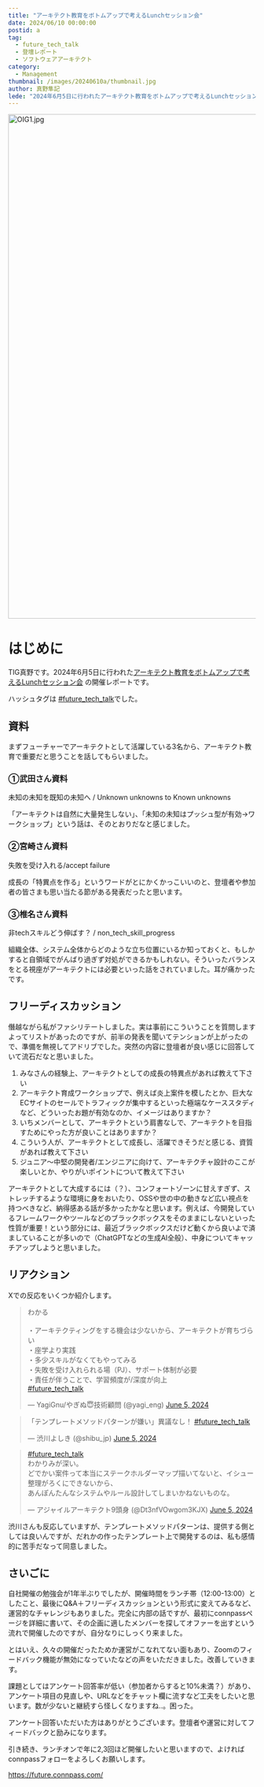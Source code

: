 ```yaml
---
title: "アーキテクト教育をボトムアップで考えるLunchセッション会"
date: 2024/06/10 00:00:00
postid: a
tag:
  - future_tech_talk
  - 登壇レポート
  - ソフトウェアアーキテクト
category:
  - Management
thumbnail: /images/20240610a/thumbnail.jpg
author: 真野隼記
lede: "2024年6月5日に行われたアーキテクト教育をボトムアップで考えるLunchセッション会の開催レポートです。ハッシュタグは #future_tech_talkでした。"
---
```

<img src="/images/20240610a/OIG1.jpg" alt="OIG1.jpg" width="1024" height="1024" loading="lazy">

# はじめに

TIG真野です。2024年6月5日に行われた[アーキテクト教育をボトムアップで考えるLunchセッション会](https://future.connpass.com/event/318520/) の開催レポートです。

ハッシュタグは [#future_tech_talk](https://x.com/hashtag/future_tech_talk?src=hashtag_click)でした。

## 資料

まずフューチャーでアーキテクトとして活躍している3名から、アーキテクト教育で重要だと思うことを話してもらいました。

### ①武田さん資料
未知の未知を既知の未知へ / Unknown unknowns to Known unknowns

<script defer class="speakerdeck-embed" data-id="ccf8aecc88ba43a9be90caf1af412f09" data-ratio="1.7777777777777777" src="//speakerdeck.com/assets/embed.js"></script>

「アーキテクトは自然に大量発生しない」、「未知の未知はプッシュ型が有効→ワークショップ」という話は、そのとおりだなと感じました。

### ②宮崎さん資料
失敗を受け入れる/accept failure

<script defer class="speakerdeck-embed" data-id="d11d7c94d5ff4c50b6f6bf5e91bc1826" data-ratio="1.7777777777777777" src="//speakerdeck.com/assets/embed.js"></script>

成長の「特異点を作る」というワードがとにかくかっこいいのと、登壇者や参加者の皆さまも思い当たる節がある発表だったと思います。

### ③椎名さん資料
非techスキルどう伸ばす？ / non_tech_skill_progress

<script defer class="speakerdeck-embed" data-id="a767658792d747dd84a6413473bc75c8" data-ratio="1.7777777777777777" src="//speakerdeck.com/assets/embed.js"></script>

組織全体、システム全体からどのような立ち位置にいるか知っておくと、もしかすると自領域でがんばり過ぎず対処ができるかもしれない。そういったバランスをとる視座がアーキテクトには必要といった話をされていました。耳が痛かったです。

## フリーディスカッション

僭越ながら私がファシリテートしました。実は事前にこういうことを質問しますよってリストがあったのですが、前半の発表を聞いてテンションが上がったので、準備を無視してアドリブでした。突然の内容に登壇者が良い感じに回答していて流石だなと思いました。

1. みなさんの経験上、アーキテクトとしての成長の特異点があれば教えて下さい
1. アーキテクト育成ワークショップで、例えば炎上案件を模したとか、巨大なECサイトのセールでトラフィックが集中するといった極端なケーススタディなど、どういったお題が有効なのか、イメージはありますか？
1. いちメンバーとして、アーキテクトという肩書なしで、アーキテクトを目指すためにやった方が良いことはありますか？
1. こういう人が、アーキテクトとして成長し、活躍できそうだと感じる、資質があれば教えて下さい
1. ジュニア～中堅の開発者/エンジニアに向けて、アーキテクチャ設計のここが楽しいとか、やりがいポイントについて教えて下さい

アーキテクトとして大成するには（？）、コンフォートゾーンに甘えすぎず、ストレッチするような環境に身をおいたり、OSSや世の中の動きなど広い視点を持つべきなど、納得感ある話が多かったかなと思います。例えば、今開発しているフレームワークやツールなどのブラックボックスをそのままにしないといった性質が重要！という部分には、最近ブラックボックスだけど動くから良いよで済ましていることが多いので（ChatGPTなどの生成AI全般）、中身についてキャッチアップしようと思いました。


## リアクション

Xでの反応をいくつか紹介します。

<blockquote class="twitter-tweet"><p lang="ja" dir="ltr">わかる<br><br>・アーキテクティングをする機会は少ないから、アーキテクトが育ちづらい<br>・座学より実践<br>・多少スキルがなくてもやってみる<br>・失敗を受け入れられる場（PJ）、サポート体制が必要<br>・責任が伴うことで、学習頻度が/深度が向上<br> <a href="https://twitter.com/hashtag/future_tech_talk?src=hash&amp;ref_src=twsrc%5Etfw">#future_tech_talk</a></p>&mdash; YagiGnu/やぎぬ😇技術顧問 (@yagi_eng) <a href="https://twitter.com/yagi_eng/status/1798195239108432267?ref_src=twsrc%5Etfw">June 5, 2024</a></blockquote> 

<script async src="https://platform.twitter.com/widgets.js" charset="utf-8"></script>

<blockquote class="twitter-tweet"><p lang="ja" dir="ltr">「テンプレートメソッドパターンが嫌い」異議なし！ <a href="https://twitter.com/hashtag/future_tech_talk?src=hash&amp;ref_src=twsrc%5Etfw">#future_tech_talk</a></p>&mdash; 渋川よしき (@shibu_jp) <a href="https://twitter.com/shibu_jp/status/1798200116970766379?ref_src=twsrc%5Etfw">June 5, 2024</a></blockquote>

<blockquote class="twitter-tweet"><p lang="ja" dir="ltr"><a href="https://twitter.com/hashtag/future_tech_talk?src=hash&amp;ref_src=twsrc%5Etfw">#future_tech_talk</a><br>わかりみが深い。<br>どでかい案件って本当にステークホルダーマップ描いてないと、イシュー整理がろくにできないから、<br>あんぽんたんなシステムやルール設計してしまいかねないものな。</p>&mdash; アジャイルアーキテクト9頭身 (@Dt3nfVOwgom3KJX) <a href="https://twitter.com/Dt3nfVOwgom3KJX/status/1798196450251375020?ref_src=twsrc%5Etfw">June 5, 2024</a></blockquote> 


渋川さんも反応していますが、テンプレートメソッドパターンは、提供する側としては良いんですが、だれかの作ったテンプレート上で開発するのは、私も感情的に苦手だなって同意しました。

## さいごに

自社開催の勉強会が1年半ぶりでしたが、開催時間をランチ帯（12:00-13:00）としたこと、最後にQ&A＋フリーディスカッションという形式に変えてみるなど、運営的なチャレンジもありました。完全に内部の話ですが、最初にconnpassページを詳細に書いて、その企画に適したメンバーを探してオファーを出すという流れで開催したのですが、自分なりにしっくり来ました。

とはいえ、久々の開催だったためか運営がこなれてない面もあり、Zoomのフィードバック機能が無効になっていたなどの声をいただきました。改善していきます。

課題としてはアンケート回答率が低い（参加者からすると10%未満？）があり、アンケート項目の見直しや、URLなどをチャット欄に流すなど工夫をしたいと思います。数が少ないと継続すら怪しくなりますね..。困った。

アンケート回答いただいた方はありがとうございます。登壇者や運営に対してフィードバックと励みになります。

引き続き、ランチオンで年に2,3回ほど開催したいと思いますので、よければconnpassフォローをよろしくお願いします。

https://future.connpass.com/

